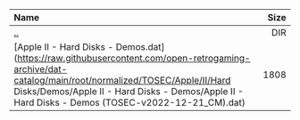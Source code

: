 |Name|Size|
|:---|---:|
|[..](../index.html)|DIR|
|[Apple II - Hard Disks - Demos.dat](https://raw.githubusercontent.com/open-retrogaming-archive/dat-catalog/main/root/normalized/TOSEC/Apple/II/Hard Disks/Demos/Apple II - Hard Disks - Demos/Apple II - Hard Disks - Demos (TOSEC-v2022-12-21_CM).dat)|1808|
